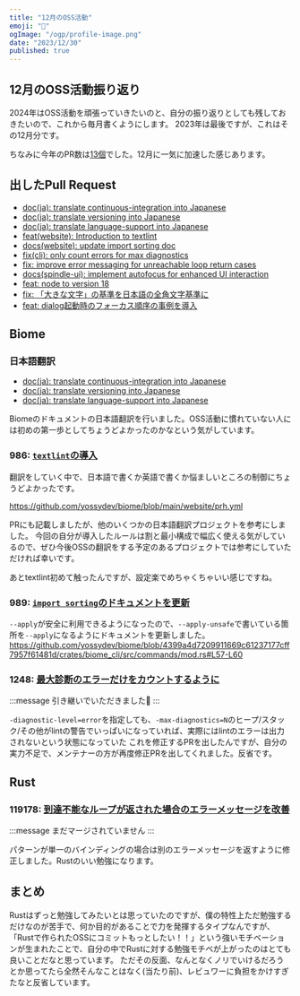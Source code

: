 ```yaml
---
title: "12月のOSS活動"
emoji: "🎃"
ogImage: "/ogp/profile-image.png"
date: "2023/12/30"
published: true
---
```


## 12月のOSS活動振り返り

2024年はOSS活動を頑張っていきたいのと、自分の振り返りとしても残しておきたいので、これから毎月書くようにします。
2023年は最後ですが、これはその12月分です。

ちなみに今年のPR数は[13個](https://github.com/pulls?q=is%3Apr+author%3Ayossydev+-owner%3Aintegritis+-owner%3ASeiya-Tagami+-owner%3AConnecting-Study-Group+-owner%3AKenyaMasuko+archived%3Afalse+sort%3Acreated-desc+-org%3Ayossydev+-org%3Awe-quest+draft%3Afalse+created%3A2023-01-01..2024-01-01+)でした。12月に一気に加速した感じあります。

## 出したPull Request

- [doc(ja): translate continuous-integration into Japanese](https://github.com/biomejs/biome/pull/955)
- [doc(ja): translate versioning into Japanese](https://github.com/biomejs/biome/pull/906)
- [doc(ja): translate language-support into Japanese](https://github.com/biomejs/biome/pull/900)
- [feat(website): Introduction to textlint](https://github.com/biomejs/biome/pull/986)
- [docs(website): update import sorting doc](https://github.com/biomejs/biome/pull/989)
- [fix(cli): only count errors for max diagnostics](https://github.com/biomejs/biome/pull/1248)
- [fix: improve error messaging for unreachable loop return cases](https://github.com/rust-lang/rust/pull/119178)
- [docs(spindle-ui): implement autofocus for enhanced UI interaction](https://github.com/openameba/spindle/pull/864)
- [feat: node to version 18](https://github.com/openameba/spindle/pull/867)
- [fix: 「大きな文字」の基準を日本語の全角文字基準に](https://github.com/openameba/a11y-guidelines/pull/439)
- [feat: dialog起動時のフォーカス順序の事例を導入](https://github.com/openameba/a11y-guidelines/pull/438)

## Biome

### 日本語翻訳

- [doc(ja): translate continuous-integration into Japanese](https://github.com/biomejs/biome/pull/955)
- [doc(ja): translate versioning into Japanese](https://github.com/biomejs/biome/pull/906)
- [doc(ja): translate language-support into Japanese](https://github.com/biomejs/biome/pull/900)

Biomeのドキュメントの日本語翻訳を行いました。OSS活動に慣れていない人には初めの第一歩としてちょうどよかったのかなという気がしています。

### 986: [`textlint`の導入](https://github.com/biomejs/biome/pull/986)

翻訳をしていく中で、日本語で書くか英語で書くか悩ましいところの制御にちょうどよかったです。

https://github.com/yossydev/biome/blob/main/website/prh.yml

PRにも記載しましたが、他のいくつかの日本語翻訳プロジェクトを参考にしました。
今回の自分が導入したルールは割と最小構成で幅広く使える気がしているので、ぜひ今後OSSの翻訳をする予定のあるプロジェクトでは参考にしていただければ幸いです。

あとtextlint初めて触ったんですが、設定楽でめちゃくちゃいい感じですね。

### 989: [`import sorting`のドキュメントを更新](https://github.com/biomejs/biome/pull/989)

`--apply`が安全に利用できるようになったので、`--apply-unsafe`で書いている箇所を`--apply`になるようにドキュメントを更新しました。
https://github.com/yossydev/biome/blob/4399a4d7209911669c61237177cff7957f61481d/crates/biome_cli/src/commands/mod.rs#L57-L60

### 1248: [最大診断のエラーだけをカウントするように](https://github.com/biomejs/biome/pull/1248)

:::message
引き継いでいただきました🙏
:::

`-diagnostic-level=error`を指定しても、`-max-diagnostics=N`のヒープ/スタック/その他がlintの警告でいっぱいになっていれば、実際にはlintのエラーは出力されないという状態になっていた
これを修正するPRを出したんですが、自分の実力不足で、メンテナーの方が再度修正PRを出してくれました。反省です。

## Rust

### 119178: [到達不能なループが返された場合のエラーメッセージを改善](https://github.com/rust-lang/rust/pull/119178)

:::message
まだマージされていません
:::

パターンが単一のバインディングの場合は別のエラーメッセージを返すように修正しました。Rustのいい勉強になります。

## まとめ

Rustはずっと勉強してみたいとは思っていたのですが、僕の特性上ただ勉強するだけなのが苦手で、何か目的があることで力を発揮するタイプなんですが、「Rustで作られたOSSにコミットもっとしたい！！」という強いモチベーションが生まれたことで、自分の中でRustに対する勉強モチベが上がったのはとても良いことだなと思っています。
ただその反面、なんとなくノリでいけるだろうとか思ってたら全然そんなことはなく(当たり前)、レビュワーに負担をかけすぎたなと反省しています。
